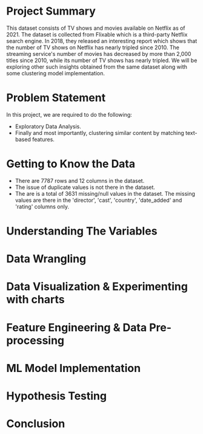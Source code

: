 <h1> Project Summary </h1>

This dataset consists of TV shows and movies available on Netflix as of 2021. The dataset is collected from Flixable which is a third-party Netflix search engine. In 2018, they released an interesting report which shows that the number of TV shows on Netflix has nearly tripled since 2010. The streaming service's number of movies has decreased by more than 2,000 titles since 2010, while its number of TV shows has nearly tripled. We will be exploring other such insights obtained from the same dataset along with some clustering model implementation.


<h1> Problem Statement </h1>

In this project, we are required to do the following:
* Exploratory Data Analysis.
* Finally and most importantly, clustering similar content by matching text-based features.


<h1> Getting to Know the Data </h1>

* There are 7787 rows and 12 columns in the dataset.
* The issue of duplicate values is not there in the dataset.
* The are is a total of 3631 missing/null values in the dataset. The missing values are there in the 'director', 'cast', 'country', 'date_added' and 'rating' columns only.



<h1> Understanding The Variables </h1>


<h1> Data Wrangling </h1>



<h1> Data Visualization & Experimenting with charts </h1>



<h1> Feature Engineering & Data Pre-processing </h1>



<h1> ML Model Implementation </h1>



<h1> Hypothesis Testing </h1>




<h1> Conclusion </h1>

